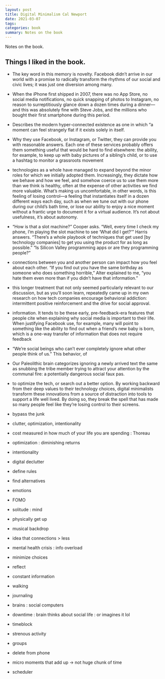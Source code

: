 ```yaml
---
layout: post
title: Digital Minimalism Cal Newport
date: 2021-03-07
tags: 
categories: book
summary: Notes on the book
---
```


Notes on the book.

## Things I liked in the book.

- The key word in this memory is novelty. Facebook didn’t arrive in our world
with a promise to radically transform the rhythms of our social and civic lives;
it was just one diversion among many.

- When the iPhone first shipped in 2007, there was no App Store, no social
media notifications, no quick snapping of photos to Instagram, no reason to
surreptitiously glance down a dozen times during a dinner—and this was
absolutely fine with Steve Jobs, and the millions who bought their first
smartphone during this period. 

- Describes the modern hyper-connected existence as one in which “a moment can feel strangely flat if it exists solely in itself. 

- Why they use Facebook, or Instagram, or Twitter, they can provide
you with reasonable answers. Each one of these services probably offers them
something useful that would be hard to find elsewhere: the ability, for
example, to keep up with baby pictures of a sibling’s child, or to use a hashtag to monitor a grassroots movement

- technologies as a whole have managed to expand beyond the minor roles for
which we initially adopted them. Increasingly, they dictate how we behave
and how we feel, and somehow coerce us to use them more than we think is
healthy, often at the expense of other activities we find more valuable. What’s
making us uncomfortable, in other words, is this feeling of losing control—a
feeling that instantiates itself in a dozen different ways each day, such as
when we tune out with our phone during our child’s bath time, or lose our
ability to enjoy a nice moment without a frantic urge to document it for a
virtual audience.
It’s not about usefulness, it’s about autonomy.

- “How is that a slot machine?” Cooper asks.
“Well, every time I check my phone, I’m playing the slot machine to see
‘What did I get?’” Harris answers. “There’s a whole playbook of techniques
that get used [by technology companies] to get you using the product for as
long as possible.”
“Is Silicon Valley programming apps or are they programming people?”

- connections between you and another person can impact how you feel about
each other. “If you find out you have the same birthday as someone who does
something horrible,” Alter explained to me, “you hate them even more than if
you didn’t have that information.”

- this longer treatment that not only seemed particularly relevant to our
discussion, but as you’ll soon learn, repeatedly came up in my own research
on how tech companies encourage behavioral addiction: intermittent positive
reinforcement and the drive for social approval.

- information. It tends to be these early, pre-feedback-era features that people
cite when explaining why social media is important to their life. When
justifying Facebook use, for example, many will point to something like the
ability to find out when a friend’s new baby is born, which is a one-way
transfer of information that does not require feedback

- “We’re social beings who can’t
ever completely ignore what other people think of us.” This behavior, of

- Our Paleolithic brain
categorizes ignoring a newly arrived text the same as snubbing the tribe
member trying to attract your attention by the communal fire: a potentially
dangerous social faux pas.

- to optimize the tech, or search out a better option.
By working backward from their deep values to their technology choices,
digital minimalists transform these innovations from a source of distraction
into tools to support a life well lived. By doing so, they break the spell that
has made so many people feel like they’re losing control to their screens.

- bypass the junk

- clutter, optimization, intentionality

- cost measured in how much of your life you are spending : Thoreau

- optimization : diminishing returns

- intentionality 

- digital declutter
- define rules
- find alternatives
- emotions
- FOMO
- solitude : mind
- physically get up
- musical backdrop
- idea that connections > less
- mental health crisis : info overload
- minimize choices
- reflect
- constant information
- walking
- journaling
- brains : social computers
- downtime : brain thinks about social life : or imagines it lol
- timeblock
- strenous activity
- groups
- delete from phone
- micro moments that add up -> not huge chunk of time
- scheduler
